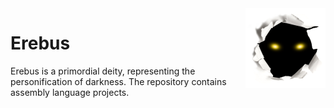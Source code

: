<img src="ErebusLogo.png" align="right" />

# Erebus
Erebus is a primordial deity, representing the personification of darkness. The repository contains assembly language projects.
